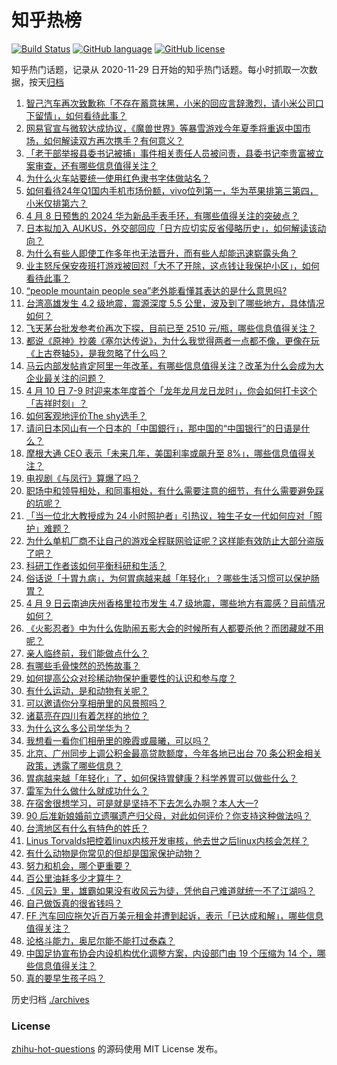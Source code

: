 # 知乎热榜
[![Build Status](https://github.com/ToWeLong/zhihu-hot-questions/workflows/CI/badge.svg)](https://github.com/ToWeLong/zhihu-hot-questions/actions)
[![GitHub language](https://img.shields.io/badge/language-golang-orange.svg)](https://golang.org/)
[![GitHub license](https://img.shields.io/github/license/ToWeLong/zhihu-hot-questions)](https://github.com/ToWeLong/zhihu-hot-questions/blob/main/LICENSE)

知乎热门话题，记录从 2020-11-29 日开始的知乎热门话题。每小时抓取一次数据，按天[归档](./archives)

<!-- BEGIN -->

1. [智己汽车再次致歉称「不存在蓄意抹黑，小米的回应言辞激烈，请小米公司口下留情」，如何看待此事？](https://www.zhihu.com/question/652381310)
1. [网易官宣与微软达成协议，《魔兽世界》等暴雪游戏今年夏季将重返中国市场，如何解读双方再次携手？有何意义？](https://www.zhihu.com/question/652452659)
1. [「老干部举报县委书记被捕」事件相关责任人员被问责，县委书记李贵富被立案审查，还有哪些信息值得关注？](https://www.zhihu.com/question/652409151)
1. [为什么火车站要统一使用红色隶书字体做站名？](https://www.zhihu.com/question/651933772)
1. [如何看待24年Q1国内手机市场份额，vivo位列第一，华为苹果排第三第四，小米仅排第六？](https://www.zhihu.com/question/652111440)
1. [4 月 8 日预售的 2024 华为新品手表手环，有哪些值得关注的突破点？](https://www.zhihu.com/question/652414674)
1. [日本拟加入 AUKUS，外交部回应「日方应切实反省侵略历史」，如何解读该动向？](https://www.zhihu.com/question/652375536)
1. [为什么有些人即使工作多年也无法晋升，而有些人却能迅速崭露头角？](https://www.zhihu.com/question/650617943)
1. [业主怒斥保安夜班打游戏被回怼「大不了开除，这点钱让我保护小区」，如何看待此事？](https://www.zhihu.com/question/652328568)
1. [“people mountain people sea”老外能看懂其表达的是什么意思吗?](https://www.zhihu.com/question/652073971)
1. [台湾高雄发生 4.2 级地震，震源深度 5.5 公里，波及到了哪些地方，具体情况如何？](https://www.zhihu.com/question/652408739)
1. [飞天茅台批发参考价再次下探，目前已至 2510 元/瓶，哪些信息值得关注？](https://www.zhihu.com/question/652337120)
1. [都说《原神》抄袭《塞尔达传说》，为什么我觉得两者一点都不像，更像在玩《上古卷轴5》，是我忽略了什么吗？](https://www.zhihu.com/question/652334431)
1. [马云内部发帖肯定阿里一年改革，有哪些信息值得关注？改革为什么会成为大企业最关注的问题？](https://www.zhihu.com/question/652456303)
1. [4 月 10 日 7-9 时迎来本年度首个「龙年龙月龙日龙时」，你会如何打卡这个「吉祥时刻」？](https://www.zhihu.com/question/652451978)
1. [如何客观地评价The shy选手？](https://www.zhihu.com/question/652166063)
1. [请问日本冈山有一个日本的「中国銀行」，那中国的“中国银行”的日语是什么？](https://www.zhihu.com/question/460370029)
1. [摩根大通 CEO 表示「未来几年，美国利率或飙升至 8%」，哪些信息值得关注？](https://www.zhihu.com/question/652459381)
1. [电视剧《与凤行》算爆了吗？](https://www.zhihu.com/question/649560355)
1. [职场中和领导相处，和同事相处，有什么需要注意的细节，有什么需要避免踩的坑呢？](https://www.zhihu.com/question/652404212)
1. [「当一位北大教授成为 24 小时照护者」引热议，独生子女一代如何应对「照护」难题？](https://www.zhihu.com/question/652468437)
1. [为什么单机厂商不让自己的游戏全程联网验证呢？这样能有效防止大部分盗版了吧？](https://www.zhihu.com/question/651290537)
1. [科研工作者该如何平衡科研和生活？](https://www.zhihu.com/question/652294237)
1. [俗话说「十胃九病」，为何胃病越来越「年轻化」？哪些生活习惯可以保护肠胃？](https://www.zhihu.com/question/652363710)
1. [4 月 9 日云南迪庆州香格里拉市发生 4.7 级地震，哪些地方有震感？目前情况如何？](https://www.zhihu.com/question/652417063)
1. [《火影忍者》中为什么佐助闹五影大会的时候所有人都要杀他？而团藏就不用呢？](https://www.zhihu.com/question/646528508)
1. [亲人临终前，我们能做点什么？](https://www.zhihu.com/question/652366928)
1. [有哪些毛骨悚然的恐怖故事？](https://www.zhihu.com/question/645530974)
1. [如何提高公众对珍稀动物保护重要性的认识和参与度？](https://www.zhihu.com/question/652450857)
1. [有什么运动，是和动物有关呢？](https://www.zhihu.com/question/652274275)
1. [可以邀请你分享相册里的风景照吗？](https://www.zhihu.com/question/652452058)
1. [诸葛亮在四川有着怎样的地位？](https://www.zhihu.com/question/314045605)
1. [为什么这么多公司学华为？](https://www.zhihu.com/question/385521051)
1. [我想看一看你们相册里的晚霞或晨曦，可以吗？](https://www.zhihu.com/question/650188260)
1. [北京、广州同步上调公积金最高贷款额度，今年各地已出台 70 条公积金相关政策，透露了哪些信息？](https://www.zhihu.com/question/652364268)
1. [胃病越来越「年轻化」了，如何保持胃健康？科学养胃可以做些什么？](https://www.zhihu.com/question/652368364)
1. [雷军为什么做什么就成功什么？](https://www.zhihu.com/question/652001609)
1. [在宿舍很想学习，可是就是坚持不下去怎么办啊？本人大一?](https://www.zhihu.com/question/649381876)
1. [90 后准新娘婚前立遗嘱遗产归父母，对此如何评价？你支持这种做法吗？](https://www.zhihu.com/question/652379094)
1. [台湾地区有什么有特色的姓氏？](https://www.zhihu.com/question/21590628)
1. [Linus Torvalds把控着linux内核开发审核，他去世之后linux内核会怎样？](https://www.zhihu.com/question/592143344)
1. [有什么动物是你常见的但却是国家保护动物？](https://www.zhihu.com/question/652416135)
1. [努力和机会，哪个更重要？](https://www.zhihu.com/question/645001227)
1. [百公里油耗多少才算牛？](https://www.zhihu.com/question/538785399)
1. [《风云》里，雄霸如果没有收风云为徒，凭他自己难道就统一不了江湖吗？](https://www.zhihu.com/question/531165188)
1. [自己做饭真的很省钱吗？](https://www.zhihu.com/question/649593380)
1. [FF 汽车回应拖欠近百万美元租金并遭到起诉，表示「已达成和解」，哪些信息值得关注？](https://www.zhihu.com/question/652364225)
1. [论格斗能力，奥尼尔能不能打过泰森？](https://www.zhihu.com/question/346735732)
1. [中国足协宣布协会内设机构优化调整方案，内设部门由 19 个压缩为 14 个，哪些信息值得关注？](https://www.zhihu.com/question/652187993)
1. [真的要早生孩子吗？](https://www.zhihu.com/question/651878424)

<!-- END -->

历史归档 [./archives](./archives)


### License
[zhihu-hot-questions](https://github.com/towelong/zhihu-hot-questions) 的源码使用 MIT License 发布。